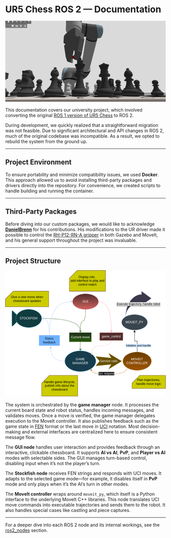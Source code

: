 # UR5 Chess ROS 2 — Documentation

<p align="center">
  <img src="/images/index_cover.png" width="800" />
</p>

This documentation covers our university project, which involved converting the original [ROS 1 version of UR5 Chess](https://github.com/MOGI-ROS/ROS_Chess) to ROS 2.

During development, we quickly realized that a straightforward migration was not feasible. Due to significant architectural and API changes in ROS 2, much of the original codebase was incompatible. As a result, we opted to rebuild the system from the ground up.

---

## Project Environment

To ensure portability and minimize compatibility issues, we used **Docker**. This approach allowed us to avoid installing third-party packages and drivers directly into the repository. For convenience, we created scripts to handle building and running the container.

---

## Third-Party Packages

Before diving into our custom packages, we would like to acknowledge [**DanielBrenn**](https://github.com/DanielBrenn) for his contributions. His modifications to the UR driver made it possible to control the [RH-P12-RN-A gripper](https://github.com/ROBOTIS-GIT/RH-P12-RN-A) in both Gazebo and MoveIt, and his general support throughout the project was invaluable.

---

## Project Structure

![projectgraph](images/ur_chess_graph.png)

The system is orchestrated by the **game manager** node. It processes the current board state and robot status, handles incoming messages, and validates moves. Once a move is verified, the game manager delegates execution to the MoveIt controller. It also publishes feedback such as the game state in [FEN](https://www.chess.com/terms/fen-chess) format or the last move in [UCI](https://en.wikipedia.org/wiki/Universal_Chess_Interface) notation. Most decision-making and external interfaces are centralized here to ensure consistent message flow.

The **GUI node** handles user interaction and provides feedback through an interactive, clickable chessboard. It supports **AI vs AI**, **PvP**, and **Player vs AI** modes with selectable sides. The GUI manages turn-based control, disabling input when it’s not the player’s turn.


The **Stockfish node** receives FEN strings and responds with UCI moves. It adapts to the selected game mode—for example, it disables itself in **PvP** mode and only plays when it’s the AI’s turn in other modes.


The **MoveIt controller** wraps around `moveit_py`, which itself is a Python interface to the underlying MoveIt C++ libraries. This node translates UCI move commands into executable trajectories and sends them to the robot. It also handles special cases like castling and piece captures.

---

For a deeper dive into each ROS 2 node and its internal workings, see the [ros2_nodes](./ros2_nodes) section.
